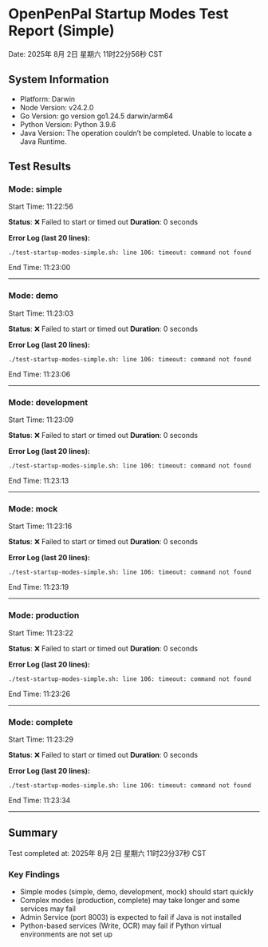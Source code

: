 # OpenPenPal Startup Modes Test Report (Simple)
Date: 2025年 8月 2日 星期六 11时22分56秒 CST

## System Information
- Platform: Darwin
- Node Version: v24.2.0
- Go Version: go version go1.24.5 darwin/arm64
- Python Version: Python 3.9.6
- Java Version: The operation couldn’t be completed. Unable to locate a Java Runtime.

## Test Results


### Mode: simple
Start Time: 11:22:56

**Status**: ❌ Failed to start or timed out
**Duration**: 0 seconds

**Error Log (last 20 lines):**
```
./test-startup-modes-simple.sh: line 106: timeout: command not found
```

End Time: 11:23:00

---

### Mode: demo
Start Time: 11:23:03

**Status**: ❌ Failed to start or timed out
**Duration**: 0 seconds

**Error Log (last 20 lines):**
```
./test-startup-modes-simple.sh: line 106: timeout: command not found
```

End Time: 11:23:06

---

### Mode: development
Start Time: 11:23:09

**Status**: ❌ Failed to start or timed out
**Duration**: 0 seconds

**Error Log (last 20 lines):**
```
./test-startup-modes-simple.sh: line 106: timeout: command not found
```

End Time: 11:23:13

---

### Mode: mock
Start Time: 11:23:16

**Status**: ❌ Failed to start or timed out
**Duration**: 0 seconds

**Error Log (last 20 lines):**
```
./test-startup-modes-simple.sh: line 106: timeout: command not found
```

End Time: 11:23:19

---

### Mode: production
Start Time: 11:23:22

**Status**: ❌ Failed to start or timed out
**Duration**: 0 seconds

**Error Log (last 20 lines):**
```
./test-startup-modes-simple.sh: line 106: timeout: command not found
```

End Time: 11:23:26

---

### Mode: complete
Start Time: 11:23:29

**Status**: ❌ Failed to start or timed out
**Duration**: 0 seconds

**Error Log (last 20 lines):**
```
./test-startup-modes-simple.sh: line 106: timeout: command not found
```

End Time: 11:23:34

---

## Summary

Test completed at: 2025年 8月 2日 星期六 11时23分37秒 CST

### Key Findings
- Simple modes (simple, demo, development, mock) should start quickly
- Complex modes (production, complete) may take longer and some services may fail
- Admin Service (port 8003) is expected to fail if Java is not installed
- Python-based services (Write, OCR) may fail if Python virtual environments are not set up
